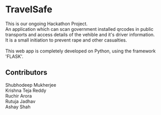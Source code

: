 # TravelSafe

This is our ongoing Hackathon Project.<br />
An application which can scan government installed qrcodes in public transports and access details of the vehible and it's driver information.<br />
It is a small initiation to prevent rape and other casualties.
<br /><br />
This web app is completely developed on Python, using the framework 'FLASK'.

## Contributors
Shubhodeep Mukherjee<br />
Krishna Teja Reddy<br />
Ruchir Arora<br />
Rutuja Jadhav<br />
Ashay Shah<br />
